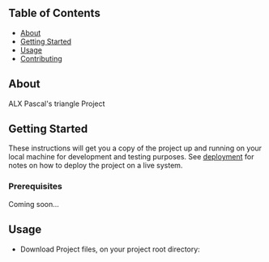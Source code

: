 ## Table of Contents


- [About](#about)
- [Getting Started](#getting_started)
- [Usage](#usage)
- [Contributing](../CONTRIBUTING.md)

## About <a name = "about"></a>

ALX Pascal's triangle Project

## Getting Started <a name = "getting_started"></a>

These instructions will get you a copy of the project up and running on your local machine for development and testing purposes. See [deployment](#deployment) for notes on how to deploy the project on a live system.

### Prerequisites
Coming soon...

## Usage <a name = "usage"></a>

- Download Project files, on your project root directory:
